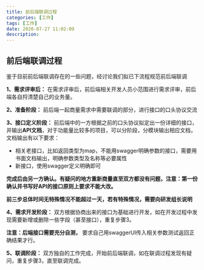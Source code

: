 ```yaml
---
title: 前后端联调过程
categories: [工作]
tags: [工作]
date: 2020-07-27 11:02:09
description:
---
```




## 前后端联调过程

鉴于目前前后端联调存在的一些问题，经讨论我们拟已下流程规范前后端联调
<!-- more -->

**1、需求评审后：** 在需求评审后，前后端相关开发人员小范围进行需求评审，前后端各自捋清楚自己的业务量。

**2、准备阶段：** 前后端一起商量需求中需要联调的部分，进行接口的口头协议交流

**3、接口定义阶段：** 前后端中的一方根据之前的口头协议拟定出一份详细的接口，并输出**API文档**，对于功能量比较多的项目，可以分阶段，分模块输出相应文档，文档输出有以下要求：

- 相关老接口，比如返回类型为map，不能用swagger明确参数的接口，需要用书面文档输出，明确参数类型及名称等必要属性
- 新接口，使用swagger定义明确即可

**完成后由另一方确认。有疑问的地方重新商量直至双方都没有问题，注意：第一份确认并书写好API的接口原则上要求不能大改。**

**前三步总体时间无特殊情况不能超过一天，若有特殊情况，需要向研发组长说明**

**4、需求开发阶段：** 双方根据协商出来的接口为基础进行开发，如在开发过程中发现需要新增或删除一些字段（甚至接口），重复步骤3。

**注意：后端接口需要充分自测，** 要求自己用swaggerUI传入相关参数测试返回正确结果才行。

**5、联调阶段：** 双方独自的工作完成，开始前后端联调，如在联调过程发现有疑问，重复步骤3，直至联调完成。

